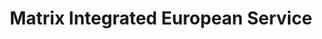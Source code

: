 ---
title: "Matrix Integrated European Service"
url: /bend/matrix-integrated-european-service/
shop: car repair
---